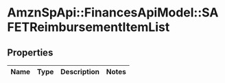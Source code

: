 # AmznSpApi::FinancesApiModel::SAFETReimbursementItemList

## Properties
Name | Type | Description | Notes
------------ | ------------- | ------------- | -------------

